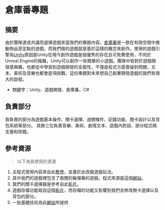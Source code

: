 # 倉庫番專題
## 摘要
由於團隊達成共識而選擇遊戲來當我們的專題內容，[倉庫番](https://zh.wikipedia.org/wiki/%E5%80%89%E5%BA%AB%E7%95%AA)是一款在有限空間中推動物品至定點的遊戲，而我們做的遊戲就是基於這樣的概念來創作。使用的遊戲引擎為[Unity](https://zh.wikipedia.org/wiki/Unity_(%E6%B8%B8%E6%88%8F%E5%BC%95%E6%93%8E))原因是Unity在現今創作遊戲是個優秀的存在且可免費使用，不同於Unreal Engine的複雜，Unity可以創作一些簡單的小遊戲。團隊中皆對於遊戲開發感興趣，也都從中學習到遊戲開發的全面性，不僅是程式方面會碰到問題，文本、美術及音樂也都會是項挑戰，這份專題對未來想自己創業開發遊戲的我們有很大的啟發。
* 關鍵字：Unity、遊戲開發、倉庫番、C#
## 負責部分
我負責的部分為遊戲基本操作、關卡選擇、過關條件、記錄功能、關卡設計以及背包系統等部分。
其餘三位負責音樂、美術、劇情文本、遊戲內對話、部分程式碼支援和除錯。
## 參考資源
> 以下為我使用的資源
1. 主程式使用內容來自此[教學](https://baba-s.hatenablog.com/entry/2018/03/30/085000)，並基於此改變遊戲玩法。
2. 其中我們的遊戲裡包含了兩關的躲彈幕的遊戲，程式來源是這個[網站](http://www.mofang.com.tw/unity/10000200_10079416.html)。
3. 我們的關卡選擇器是參考自此[影片](https://www.youtube.com/watch?v=ITaHxPyRE3U&t=505s)。
4. 遊戲存檔功能取自這個[影片](https://www.youtube.com/watch?v=mKhetIXa7KA)，而存檔的功能又影響到我們去修改關卡選擇以及背包的部分。
5. 一些基礎技術為此[網站](http://www.cg.com.tw/Unity/)所提供
